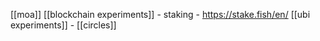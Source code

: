 [[moa]]
[[blockchain experiments]]
	- staking
		-	https://stake.fish/en/
[[ubi experiments]]
	-	[[circles]]
	
	